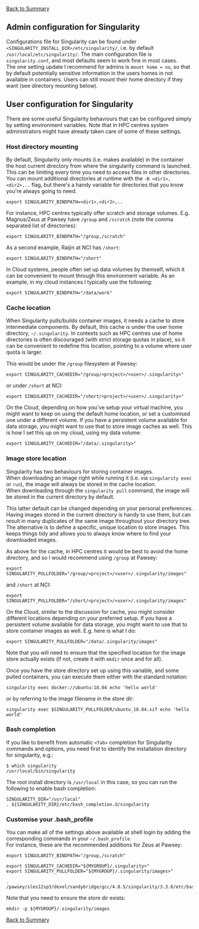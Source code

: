 [Back to Summary](README.md)


## Admin configuration for Singularity

Configurations file for Singularity can be found under `<SINGULARITY_INSTALL_DIR>/etc/singularity/`, i.e. by default `/usr/local/etc/singularity/`. The main configuration file is `singularity.conf`, and most defaults seem to work fine in most cases.  
The one setting update I recommend for admins is `mount home = no`, so that by default potentially sensitive information in the users homes in not available in containers. Users can still mount their home directory if they want (see directory mounting below).


## User configuration for Singularity

There are some useful Singularity behaviours that can be configured simply by setting environment variables. Note that in HPC centres system administrators might have already taken care of some of these settings.


### Host directory mounting

By default, Singularity only mounts (i.e. makes available) in the container the host current directory from where the singularity command is launched. This can be limiting every time you need to access files in other directories. You can mount additional directories at runtime with the `-B <dir1>,<dir2>,..` flag, but there's a handy variable for directories that you know you're always going to need.  
```
export SINGULARITY_BINDPATH=<dir1>,<dir2>,..
```

For instance, HPC centres typically offer scratch and storage volumes. E.g. Magnus/Zeus at Pawsey have `/group` and `/scratch` (note the comma separated list of directories):
```
export SINGULARITY_BINDPATH="/group,/scratch"
```

As a second example, Raijin at NCI has `/short`:
```
export SINGULARITY_BINDPATH="/short"
```

In Cloud systems, people often set up data volumes by themself, which it can be convenient to mount through this environment variable. As an example, in my cloud instances I typically use the following:
```
export SINGULARITY_BINDPATH="/data/work"
```


### Cache location

When Singularity pulls/builds container images, it needs a cache to store intermediate components. By default, this cache is under the user home directory, `~/.singularity`. In contexts such as HPC centres use of home directories is often discouraged (with strict storage quotas in place), so it can be convenient to redefine this location, pointing to a volume where user quota is larger.

This would be under the `/group` filesystem at Pawsey:
```
export SINGULARITY_CACHEDIR="/group/<project>/<user>/.singularity>"
```

or under `/short` at NCI:
```
export SINGULARITY_CACHEDIR="/short/<project>/<user>/.singularity>"
```

On the Cloud, depending on how you've setup your virtual machine, you might want to keep on using the default home location, or set a customised one under a different volume. If you have a persistent volume available for data storage, you might want to use that to store image caches as well. This is how I set this up on my cloud, using my data volume:
```
export SINGULARITY_CACHEDIR="/data/.singularity>"
```


### Image store location

Singularity has two behaviours for storing container images.  
When downloading an image right while running it (i.e. via `singularity exec` or `run`), the image will always be stored in the cache location.  
When downloading through the `singularity pull` command, the image will be stored in the current directory by default.

This latter default can be changed depending on your personal preferences. Having images stored in the current directory is handy to use them, but can result in many duplicates of the same image throughout your directory tree.  
The alternative is to define a specific, unique location to store images. This keeps things tidy and allows you to always know where to find your downloaded images.

As above for the cache, in HPC centres it would be best to avoid the home directory, and so I would recommend using `/group` at Pawsey:
```
export SINGULARITY_PULLFOLDER="/group/<project>/<user>/.singularity/images"
```

and `/short` at NCI:
```
export SINGULARITY_PULLFOLDER="/short/<project>/<user>/.singularity/images"
```

On the Cloud, similar to the discussion for cache, you might consider different locations depending on your preferred setup. If you have a persistent volume available for data storage, you might want to use that to store container images as well. E.g. here is what I do:
```
export SINGULARITY_PULLFOLDER="/data/.singularity/images"
```

Note that you will need to ensure that the specified location for the image store actually exists (if not, create it with `mkdir` once and for all).

Once you have the store directory set up using this variable, and some pulled containers, you can execute them either with the standard notation:
```
singularity exec docker://ubuntu:18.04 echo 'hello world'
```
or by referring to the image filename in the store dir:
```
singularity exec $SINGULARITY_PULLFOLDER/ubuntu_18.04.sif echo 'hello world'
```


### Bash completion

If you like to benefit from automatic `<Tab>` completion for Singularity commands and options, you need first to identify the installation directory for singularity, e.g.:
```
$ which singularity
/usr/local/bin/singularity
```

The root install directory is `/usr/local` in this case, so you can run the following to enable bash completion:
```
SINGULARITY_DIR="/usr/local"
. ${SINGULARITY_DIR}/etc/bash_completion.d/singularity
```


### Customise your .bash_profile

You can make all of the settings above available at shell login by adding the corresponding commands in your `~/.bash_profile`.  
For instance, these are the recommended additions for Zeus at Pawsey:
```
export SINGULARITY_BINDPATH="/group,/scratch"

export SINGULARITY_CACHEDIR="${MYGROUP}/.singularity>"
export SINGULARITY_PULLFOLDER="${MYGROUP}/.singularity/images>"

. /pawsey/sles12sp3/devel/sandybridge/gcc/4.8.5/singularity/3.3.0/etc/bash_completion.d/singularity
```
Note that you need to ensure the store dir exists:
```
mkdir -p ${MYGROUP}/.singularity/images
```


[Back to Summary](README.md)
